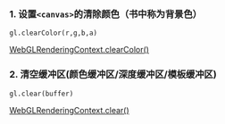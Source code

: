 ### 1. 设置```<canvas>```的清除颜色（书中称为背景色）
```
gl.clearColor(r,g,b,a)
```
[WebGLRenderingContext.clearColor()](https://developer.mozilla.org/zh-CN/docs/Web/API/WebGLRenderingContext/clearColor)

### 2. 清空缓冲区(颜色缓冲区/深度缓冲区/模板缓冲区)
```
gl.clear(buffer)
```
[WebGLRenderingContext.clear()](https://developer.mozilla.org/zh-CN/docs/Web/API/WebGLRenderingContext/clear)
